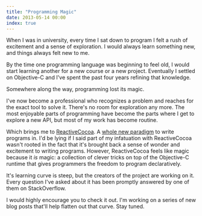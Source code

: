 ```yaml
---
title: "Programming Magic"
date: 2013-05-14 00:00
index: true
---
```


When I was in university, every time I sat down to program I felt a rush of excitement and a sense of exploration. I would always learn something new, and things always felt new to me.

By the time one programming language was beginning to feel old, I would start learning another for a new course or a new project. Eventually I settled on Objective-C and I've spent the past four years refining that knowledge.

Somewhere along the way, programming lost its magic.

I've now become a professional who recognizes a problem and reaches for the exact tool to solve it. There's no room for exploration any more. The most enjoyable parts of programming have become the parts where I get to explore a new API, but most of my work has become routine.

Which brings me to [ReactiveCocoa](https://github.com/ReactiveCocoa/ReactiveCocoa). A [whole new paradigm](http://www.teehanlax.com/blog/reactivecocoa/) to write programs in. I'd be lying if I said part of my infatuation with ReactiveCocoa wasn't rooted in the fact that it's brought back a sense of wonder and excitement to writing programs. However, ReactiveCocoa feels like magic because it _is_ magic: a collection of clever tricks on top of the Objective-C runtime that gives programmers the freedom to program declaratively.

It's learning curve is steep, but the creators of the project are working on it. Every question I've asked about it has been promptly answered by one of them on StackOverflow.

I would highly encourage you to check it out. I'm working on a series of new blog posts that'll help flatten out that curve. Stay tuned.

<!-- more -->
